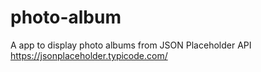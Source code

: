 # photo-album
A app to display photo albums from JSON Placeholder API https://jsonplaceholder.typicode.com/
